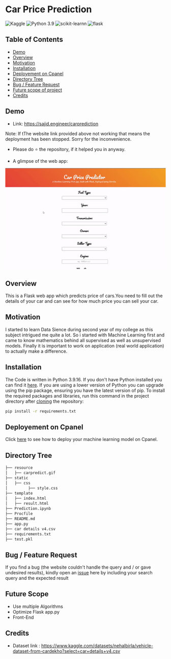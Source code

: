 
# Car Price Prediction
![Kaggle](https://img.shields.io/badge/Dataset-Kaggle-blue.svg) ![Python 3.9](https://img.shields.io/badge/Python-3.9.16-blueviolet.svg) ![scikit-learnn](https://img.shields.io/badge/Library-Scikit_Learn-orange.svg) ![flask](https://img.shields.io/badge/Flask-2.2.3-lightgrey.svg)


## Table of Contents

 - [Demo](#demo)
 - [Overview](#overview)
 - [Motivation](#motivation)
 - [Installation](#installation)
 - [Deployement on Cpanel](#deployement-on-cpanel)
 - [Directory Tree](#directory-tree)
 - [Bug / Feature Request](#bug--feature-request)
 - [Future scope of project](#future-scope)
 - [Credits](#credits)

## Demo
- Link: https://sajid.engineer/carprediction

Note: If tThe website link provided above not working that means the deployment has been stopped. Sorry for the inconvenience.
- Please do ⭐ the repository, if it helped you in anyway.

- A glimpse of the web app:

![GIF](resource/carpredict.gif)

## Overview

This is a Flask web app which predicts price of cars.You need to fill out the details of your car and can see for how much price you can sell your car.
## Motivation

I started to learn Data Sience during second year of my college as this subject intrigued me quite a lot. So i started with Machine Learning first and came to know mathematics behind all supervised as well as unsupervised models. Finally it is important to work on application (real world application) to actually make a difference.
## Installation

The Code is written in Python 3.9.16. If you don't have Python installed you can find it [here](https://www.python.org/downloads/). If you are using a lower version of Python you can upgrade using the pip package, ensuring you have the latest version of pip. To install the required packages and libraries, run this command in the project directory after [cloning](https://www.howtogeek.com/451360/how-to-clone-a-github-repository/) the repository:

```bash
pip install -r requirements.txt
```
## Deployement on Cpanel
Click [here](https://docs.cpanel.net/knowledge-base/web-services/guide-to-git-how-to-set-up-deployment/) to see how to deploy your machine learning model on Cpanel.

## Directory Tree

```
├── resource 
│   ├── carpredict.gif
├── static 
│   ├── css
│         ├── style.css
├── template
│   ├── index.html
│   ├── result.html
├── Prediction.ipynb
├── Procfile
├── README.md
├── app.py
├── car details v4.csv
├── requirements.txt
├── test.pkl
```

## Bug / Feature Request

If you find a bug (the website couldn't handle the query and / or gave undesired results), kindly open an [issue](https://github.com/Sajid030/car_price_prediction/issues) here by including your search query and the expected result

## Future Scope

- Use multiple Algorithms
- Optimize Flask app.py
- Front-End 

## Credits
- Dataset link : https://www.kaggle.com/datasets/nehalbirla/vehicle-dataset-from-cardekho?select=car+details+v4.csv
